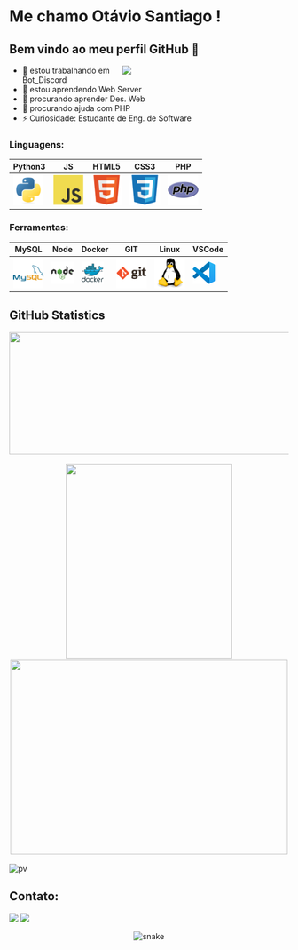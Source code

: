 # Me chamo Otávio Santiago ! 
## Bem vindo ao meu perfil GitHub 👋

<img align="right" width="300" src="https://media.tenor.com/pT_eK7L76OEAAAAC/coding-computer-coding.gif" />

- 🔭 estou trabalhando em Bot_Discord
- 🌱 estou aprendendo Web Server
- 👯 procurando aprender Des. Web
- 🤔 procurando ajuda com PHP
- ⚡ Curiosidade: Estudante de Eng. de Software

### Linguagens:
| Python3 | JS | HTML5 | CSS3 | PHP |
|---------|----| ------|------|-----|
|  <img src="https://github.com/devicons/devicon/blob/master/icons/python/python-original.svg" title="Python"  alt="Python" width="55" height="55"/> |  <img src="https://github.com/devicons/devicon/blob/master/icons/javascript/javascript-original.svg" title="JavaScript" alt="JavaScript" width="55" height="55"/> | <img src="https://github.com/devicons/devicon/blob/master/icons/html5/html5-original.svg" title="HTML5" alt="HTML5" width="55" heigth="55"/> | <img src="https://github.com/devicons/devicon/blob/master/icons/css3/css3-original.svg" title="CSS3" alt="CSS3" width="55" heigth="55"/> | <img src='https://github.com/devicons/devicon/blob/master/icons/php/php-original.svg' title="PHP" alt="PHP" width="55" heigth="55" /> |

### Ferramentas:
| MySQL | Node | Docker | GIT | Linux | VSCode |
|-------|------|--------|-----|-------|--------|
| <img src="https://github.com/devicons/devicon/blob/master/icons/mysql/mysql-original-wordmark.svg" title="MySQL" alt="MySQL" width="55" height="55"/> | <img src="https://raw.githubusercontent.com/devicons/devicon/master/icons/nodejs/nodejs-original-wordmark.svg" alt="Node.js" width="40" height="40"/> | <img src="https://raw.githubusercontent.com/devicons/devicon/master/icons/docker/docker-original-wordmark.svg" alt="Docker" width="40" height="40"/> | <img src="https://github.com/devicons/devicon/blob/master/icons/git/git-original-wordmark.svg" title="Git" alt="Git" width="55" height="55"/> |<img src="https://github.com/devicons/devicon/blob/master/icons/linux/linux-original.svg" title="Linux" alt="Linux" width="55" height="55"/> | <img src="https://github.com/devicons/devicon/blob/master/icons/vscode/vscode-original.svg" alt="VSCode" width="40" height="40"/> |

## **GitHub Statistics**
<p align="center">
  <img width="800" height="220" src="https://streak-stats.demolab.com?user=Tavihh&theme=highcontrast&hide_border=true&border_radius=5&card_width=800">
</p>

<p align="center">
  <img width="300" height="350" src="https://github-readme-stats.vercel.app/api/top-langs/?username=Tavihh&theme=vision-friendly-dark&hide_langs_below=1">
  <img width="500" height="350" src="https://github-readme-stats.vercel.app/api?username=Tavihh&show_icons=true&theme=vision-friendly-dark">
</p>



![pv](https://pageview.vercel.app/?github_user=Tavihh)

## Contato:
<div>
<a target="_blank" href="https://www.instagram.com/tavihh/"><img loading="lazy" src="https://img.shields.io/badge/-Instagram-%23E4405F?style=for-the-badge&logo=instagram&logoColor=white" target="_blank"></a>
<a target="_blank" href="https://www.linkedin.com/in/otavio-santiago"><img loading="lazy" src="https://img.shields.io/badge/-LinkedIn-%230077B5?style=for-the-badge&logo=linkedin&logoColor=white" target="_blank"></a>   
</div>

<p align="center">
 <img width="1000" src="github-snake.svg" alt="snake"/>
</p>
